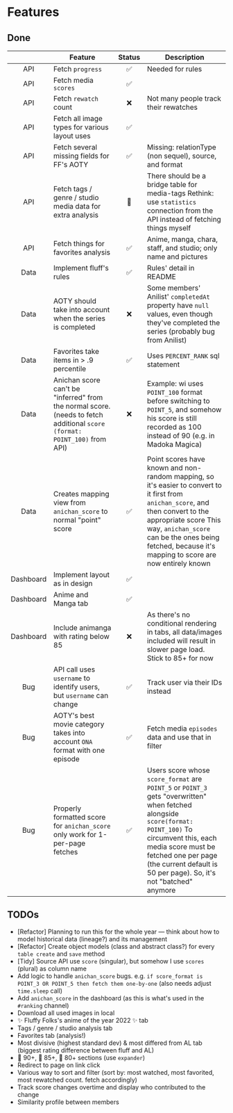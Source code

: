 # Features

## Done

|           | Feature                                                                                                                   | Status | Description                                                                                                                                                                                                                                                             |
|:---------:|---------------------------------------------------------------------------------------------------------------------------|:------:|-------------------------------------------------------------------------------------------------------------------------------------------------------------------------------------------------------------------------------------------------------------------------|
|    API    | Fetch `progress`                                                                                                          |    ✅️   | Needed for rules                                                                                                                                                                                                                                                        |
|    API    | Fetch media `scores`                                                                                                      |    ✅️   |                                                                                                                                                                                                                                                                         |
|    API    | Fetch `rewatch` count                                                                                                     |    ❌️   | Not many people track their rewatches                                                                                                                                                                                                                                   |
|    API    | Fetch all image types for various layout uses                                                                             |    ✅️   |                                                                                                                                                                                                                                                                         |
|    API    | Fetch several missing fields for FF's AOTY                                                                                |    ✅️   | Missing: relationType (non sequel), source, and format                                                                                                                                                                                                                  |
|    API    | Fetch tags / genre / studio media data for extra analysis                                                                 |    💭️   | There should be a bridge table for media-tags  Rethink: use `statistics` connection from the API instead of fetching things myself                                                                                                                                      |
|    API    | Fetch things for favorites analysis                                                                                       |    ✅️   | Anime, manga, chara, staff, and studio; only name and pictures                                                                                                                                                                                                          |
|    Data   | Implement fluff's rules                                                                                                   |    ✅️   | Rules' detail in README                                                                                                                                                                                                                                                 |
|    Data   | AOTY should take into account when the series is completed                                                                |    ❌️   | Some members' Anilist' `completedAt` property have `null` values, even though they've completed the series (probably bug from Anilist)                                                                                                                                  |
|    Data   | Favorites take items in > .9 percentile                                                                                   |    ✅   | Uses `PERCENT_RANK` sql statement                                                                                                                                                                                                                                       |
|    Data   | Anichan score can't be "inferred" from the normal score. (needs to fetch additional `score (format: POINT_100)` from API) |    ❌️   | Example: wi uses `POINT_100` format before switching to `POINT_5`, and somehow his score is still recorded as 100 instead of 90 (e.g. in Madoka Magica)                                                                                                                 |
|    Data   | Creates mapping view from `anichan_score` to normal "point" score                                                         |    ✅   | Point scores have known and non-random mapping, so it's easier to convert to it first from `anichan_score`, and then convert to the appropriate score  This way, `anichan_score` can be the ones being fetched, because it's mapping to score are now entirely known    |
| Dashboard | Implement layout as in design                                                                                             |    ✅   |                                                                                                                                                                                                                                                                         |
| Dashboard | Anime and Manga tab                                                                                                       |    ✅   |                                                                                                                                                                                                                                                                         |
| Dashboard | Include animanga with rating below 85                                                                                     |    ❌️   | As there's no conditional rendering in tabs, all data/images included will result in slower page load. Stick to 85+ for now                                                                                                                                             |
|    Bug    | API call uses `username` to identify users, but `username` can change                                                     |    ✅   | Track user via their IDs instead                                                                                                                                                                                                                                        |
|    Bug    | AOTY's best movie category takes into account `ONA` format with one episode                                               |    ✅   | Fetch media `episodes` data and use that in filter                                                                                                                                                                                                                      |
|    Bug    | Properly formatted score for `anichan_score` only work for 1-per-page fetches                                             |    ✅   | Users score whose `score_format` are `POINT_5` or `POINT_3` gets "overwritten" when fetched alongside `score(format: POINT_100)` To circumvent this, each media score must be fetched one per page (the current default is 50 per page). So, it's not "batched" anymore |

## TODOs

- [Refactor] Planning to run this for the whole year — think about how to model historical data (lineage?) and its management
- [Refactor] Create object models (class and abstract class?) for every `table create` and `save` method
- [Tidy] Source API use `score` (singular), but somehow I use `scores` (plural) as column name
- Add logic to handle `anichan_score` bugs. e.g. `if score_format is POINT_3 OR POINT_5 then fetch them one-by-one` (also needs adjust `time.sleep` call)
- Add `anichan_score` in the dashboard (as this is what's used in the `#ranking` channel)
- Download all used images in local
- ✨  Fluffy Folks's anime of the year 2022 ✨ tab
- Tags / genre / studio analysis tab
- Favorites tab (analysis!)
- Most divisive (highest standard dev) & most differed from AL tab (biggest rating difference between fluff and AL)
- 🏅 90+, 🥈 85+, 🥉 80+ sections (use `expander`)
- Redirect to page on link click
- Various way to sort and filter (sort by: most watched, most favorited, most rewatched count. fetch accordingly)
- Track score changes overtime and display who contributed to the change
- Similarity profile between members
